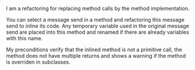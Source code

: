 I am a refactoring for replacing method calls by the method implementation.You can select a message send in a method and refactoring this message send to inline its code.Any temporary variable used in the original message send are placed into this method and renamed if there are already variables with this name.My preconditions verify that the inlined method is not a primitive call, the method does not have multiple returns and shows a warning if the method is overriden in subclasses.